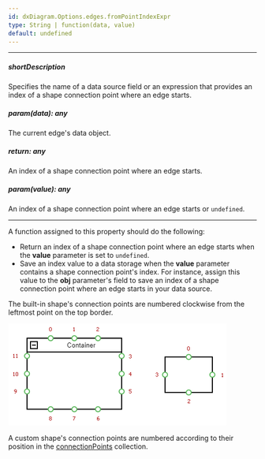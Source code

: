 ```yaml
---
id: dxDiagram.Options.edges.fromPointIndexExpr
type: String | function(data, value)
default: undefined
---
```

---
##### shortDescription
Specifies the name of a data source field or an expression that provides an index of a shape connection point where an edge starts.

##### param(data): any
The current edge's data object.

##### return: any
An index of a shape connection point where an edge starts.

##### param(value): any
An index of a shape connection point where an edge starts or `undefined`.

---
A function assigned to this property should do the following:

* Return an index of a shape connection point where an edge starts when the **value** parameter is set to `undefined`.
* Save an index value to a data storage when the **value** parameter contains a shape connection point's index. For instance, assign this value to the **obj** parameter's field to save an index of a shape connection point where an edge starts in your data source.

The built-in shape's connection points are numbered clockwise from the leftmost point on the top border.

![Diagram - Shape Points](/images/diagram/point-index-expr.png)

A custom shape's connection points are numbered according to their position in the [connectionPoints](/api-reference/10%20UI%20Components/dxDiagram/1%20Configuration/customShapes/connectionPoints '/Documentation/ApiReference/UI_Components/dxDiagram/Configuration/customShapes/connectionPoints/') collection.